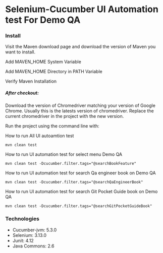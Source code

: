 # Selenium-Cucumber UI Automation test For Demo QA

### Install

Visit the Maven download page and download the version of Maven you want to install.

Add MAVEN_HOME System Variable

Add MAVEN_HOME Directory in PATH Variable

Verify Maven Installation

##### After checkout:

Download the version of Chromedriver matching your version of Google Chrome. Usually this is the latests version of chromedriver. 
Replace the current chromedriver in the project with the new version.

Run the project using the command line with:


How to run All UI autoamtion test
```
mvn clean test
```
How to run UI automation test for select menu Demo QA
```
mvn clean test -Dcucumber.filter.tags="@searchBookFeature"
```
How to run UI automation test for search Qa engineer book on Demo QA
```
mvn clean test -Dcucumber.filter.tags="@searchQaEngineerBook"
```
How to run UI automation test for search Git Pocket Guide book on Demo QA
```
mvn clean test -Dcucumber.filter.tags="@searchGitPocketGuideBook"
```


### Technologies
* Cucumber-jvm:	5.3.0
* Selenium:		3.13.0
* Junit: 		4.12
* Java Commons: 2.6
